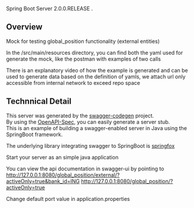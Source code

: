 Spring Boot Server 2.0.0.RELEASE .

## Overview 
Mock for testing global_position functionality (external entities)

In the /src/main/resources directory, you can find both the yaml used for
generate the mock, like the postman with examples of two calls

There is an explanatory video of how the example is generated and can be used to generate data based on the definition of yamls, we attach url only accessible from internal network to exceed repo space

## Technnical Detail 
This server was generated by the [swagger-codegen](https://github.com/swagger-api/swagger-codegen) project.  
By using the [OpenAPI-Spec](https://github.com/swagger-api/swagger-core), you can easily generate a server stub.  
This is an example of building a swagger-enabled server in Java using the SpringBoot framework.  

The underlying library integrating swagger to SpringBoot is [springfox](https://github.com/springfox/springfox)  

Start your server as an simple java application  

You can view the api documentation in swagger-ui by pointing to  
http://127.0.0.1:8080/global_position/external/?activeOnly=true&bank_id=ING
http://127.0.0.1:8080/global_position/?activeOnly=true 

Change default port value in application.properties